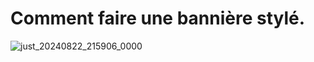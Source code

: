 # Comment faire une bannière stylé.

![just_20240822_215906_0000](https://github.com/user-attachments/assets/01ed76c4-1a9c-4049-8514-9c7f6e1b3d09)
